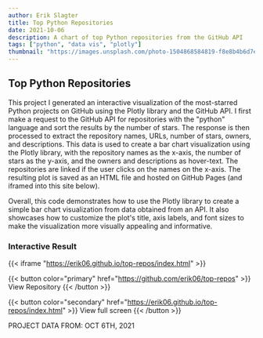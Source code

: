 ```yaml
---
author: Erik Slagter
title: Top Python Repositories
date: 2021-10-06
description: A chart of top Python repositories from the GitHub API
tags: ["python", "data vis", "plotly"]
thumbnail: "https://images.unsplash.com/photo-1504868584819-f8e8b4b6d7e3?ixlib=rb-4.0.3&ixid=MnwxMjA3fDB8MHxwaG90by1wYWdlfHx8fGVufDB8fHx8&auto=format&fit=crop&w=1000&q=80"
---
```


## Top Python Repositories

This project I generated an interactive visualization of the most-starred Python projects on GitHub using the Plotly library and the GitHub API. I first make a request to the GitHub API for repositories with the "python" language and sort the results by the number of stars. The response is then processed to extract the repository names, URLs, number of stars, owners, and descriptions. This data is used to create a bar chart visualization using the Plotly library, with the repository names as the x-axis, the number of stars as the y-axis, and the owners and descriptions as hover-text. The repositories are linked if the user clicks on the names on the x-axis. The resulting plot is saved as an HTML file and hosted on GitHub Pages (and iframed into this site below).

Overall, this code demonstrates how to use the Plotly library to create a simple bar chart visualization from data obtained from an API. It also showcases how to customize the plot's title, axis labels, and font sizes to make the visualization more visually appealing and informative.

### Interactive Result

{{< iframe "https://erik06.github.io/top-repos/index.html" >}}

{{< button color="primary" href="https://github.com/erik06/top-repos" >}}
View Repository
{{< /button >}}

{{< button color="secondary" href="https://erik06.github.io/top-repos/index.html" >}}
View full screen
{{< /button >}}

PROJECT DATA FROM: OCT 6TH, 2021
